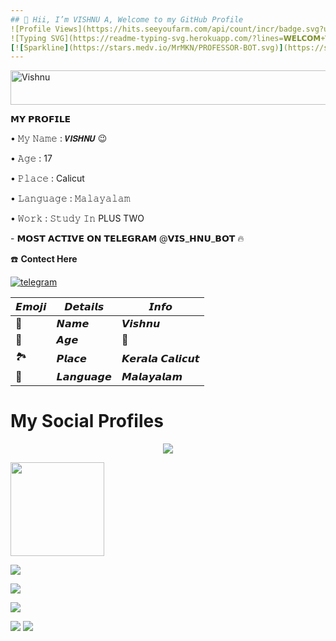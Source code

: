 ```yaml
---
## 👋 Hii, I’m VISHNU A, Welcome to my GitHub Profile
![Profile Views](https://hits.seeyoufarm.com/api/count/incr/badge.svg?url=https://github.com/Abcdviahnibshsjsakakab/&title=Profile%20Views)
![Typing SVG](https://readme-typing-svg.herokuapp.com/?lines=𝗪𝗘𝗟𝗖𝗢𝗠+𝗧𝗢+𝙑𝙄𝙎𝙃𝙉𝙐-𝘼!;𝗖𝗥𝗘𝗔𝗧𝗘𝗗+𝗕𝗬+𝗧𝗘𝗔𝗠+𝙑𝙄𝙎𝙃𝙉𝙐-𝘼!;𝗜𝗔𝗠+𝗔+𝗦𝗜𝗠𝗣𝗟𝗘+𝗧𝗚+𝗗𝗘𝗩𝗢𝗟𝗣𝗘𝗥+𝗕𝗢𝗧!)</p>
[![Sparkline](https://stars.medv.io/MrMKN/PROFESSOR-BOT.svg)](https://stars.medv.io/MrMKN/PROFESSOR-BOT)
---
```


<img src="https://readme-typing-svg.herokuapp.com?font=Kaushan+Script&size=40&duration=3500&color=447FF7&background=FFFFFF00&center=true&vCenter=true&width=650&height=55&lines=Hey!+It's+Vishnu+%F0%9F%91%8B%F0%9F%8F%BB;I+am+a+PLUSONE+Student+%F0%9F%A7%91%F0%9F%8F%BB%E2%80%8D%F0%9F%92%BB;I+am+from+India+%F0%9F%87%AE%F0%9F%87%B3;I+am+a+small+Program+developer+%F0%9F%93%88;Please+Support+Follow+%E2%9A%99%EF%B8%8F" alt="Vishnu" width="650" height="55">
<p align="left">
𝗠𝗬 𝗣𝗥𝗢𝗙𝗜𝗟𝗘
<p align="left">
• 𝙼𝚢 𝙽𝚊𝚖𝚎 : 𝙑𝙄𝙎𝙃𝙉𝙐 😉
<p align="left">
• 𝙰𝚐𝚎 : 17
<p align="left">
• 𝙿𝚕𝚊𝚌𝚎 : Calicut
<p align="left">
• 𝙻𝚊𝚗𝚐𝚞𝚊𝚐𝚎 : 𝙼𝚊𝚕𝚊𝚢𝚊𝚕𝚊𝚖
<p align="left">
• 𝚆𝚘𝚛𝚔 : 𝚂𝚝𝚞𝚍𝚢 𝙸𝚗 PLUS TWO
<p align="left">
- 𝗠𝗢𝗦𝗧 𝗔𝗖𝗧𝗜𝗩𝗘 𝗢𝗡 𝗧𝗘𝗟𝗘𝗚𝗥𝗔𝗠 @𝗩𝗜𝗦_𝗛𝗡𝗨_𝗕𝗢𝗧 🔥 
  
☎️ **Contect Here**

<a href="https://telegram.dog/vis_hnu_"><img alt="telegram" src="https://img.shields.io/badge/Telegram-%22B1B17.svg?&logo=telegram&logoColor=white"></a>
  
  
| 𝙀𝙢𝙤𝙟𝙞 | 𝘿𝙚𝙩𝙖𝙞𝙡𝙨 | 𝙄𝙣𝙛𝙤 |
| ---- | ---- | ---- |
| 🤵 | 𝙉𝙖𝙢𝙚 | 𝙑𝙞𝙨𝙝𝙣𝙪 |
|  📆 | 𝘼𝙜𝙚| 🔞 |
| 🏞️ | 𝙋𝙡𝙖𝙘𝙚 | 𝙆𝙚𝙧𝙖𝙡𝙖 𝘾𝙖𝙡𝙞𝙘𝙪𝙩 |
| 📣 | 𝙇𝙖𝙣𝙜𝙪𝙖𝙜𝙚 | 𝙈𝙖𝙡𝙖𝙮𝙖𝙡𝙖𝙢 |
# My Social Profiles


<p align="center">
<img src="https://github-stats-alpha.vercel.app/api/?username=Abcdviahnibshsjsakakab&cc=000&tc=00ff00&ic=fff000&bc=fff" align="center">
</p>
<p align="middle">

<img src="https://telegra.ph/file/9e831d15da94deb56ef4c.jpg" width="150" height="150"><br>

<img src="https://badgen.net/badge/Nᴀᴍᴇ/Mʀᴋ-YT/FF33FF?icon=awesome&labelColor=0080FF"></a>

<img src="https://badgen.net/badge/Sᴋɪʟʟs/😞/purple?icon=terminal&labelColor=red"></a>

<a href="https://graph.org/file/2b726e16636383588d323.jpg"><img src="https://img.shields.io/badge/Tᴇʟᴇɢʀᴀᴍ-Lɪɴᴋ-blue.svg?logo=telegram"></a>

<a href="https://github.com/vishnuvishnu2naka"><img src="https://badgen.net/badge/Fᴏʟʟᴏᴡ%20Oɴ%20/Gɪᴛʜᴜʙ/80FF00?icon=github&labelColor=black"></a>
<a href="https://youtube.com/channel/UCmGBpXoM-OEm-FacOccVKgQ"><img src="https://img.shields.io/badge/Yᴏᴜᴛᴜʙᴇ-Cʜᴀɴɴᴇʟ-FF3333.svg?logo=youtube&logoColor=FF3333"></a>

<p align="left">

</p>         
